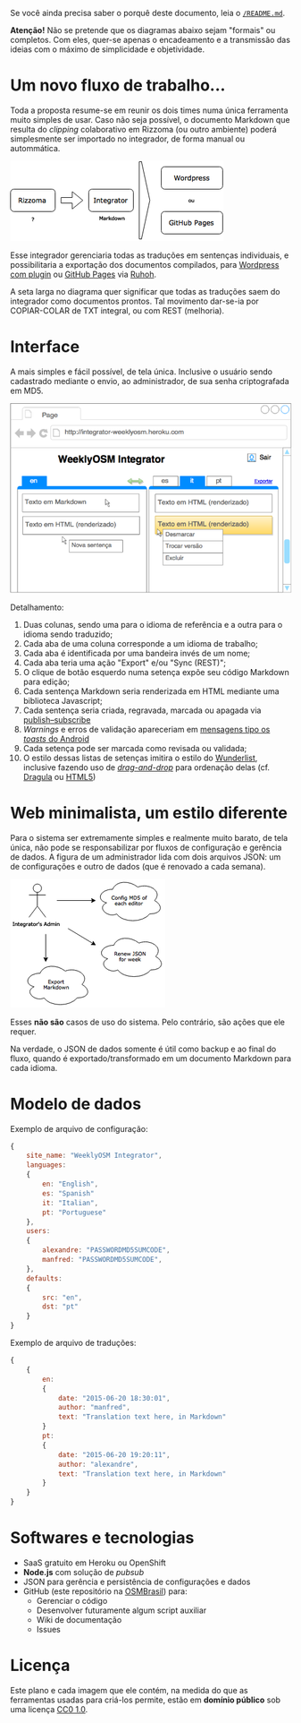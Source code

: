 Se você ainda precisa saber o porquê deste documento, leia o [`/README.md`](../README.md).

**Atenção!** Não se pretende que os diagramas abaixo sejam "formais" ou completos. Com eles, quer-se apenas o encadeamento e a transmissão das ideias com o máximo de simplicidade e objetividade.

# Um novo fluxo de trabalho...

Toda a proposta resume-se em reunir os dois times numa única ferramenta muito simples de usar. Caso não seja possível, o documento Markdown que resulta do _clipping_ colaborativo em Rizzoma (ou outro ambiente) poderá simplesmente ser importado no integrador, de forma manual ou autommática.

![workflow](workflow.png)

Esse integrador gerenciaria todas as traduções em sentenças individuais, e possibilitaria a exportação dos documentos compilados, para [Wordpress com plugin](http://www.elegantthemes.com/blog/tips-tricks/using-markdown-in-wordpress) ou [GitHub Pages](https://pages.github.com/) via [Ruhoh](http://ruhoh.com/).

A seta larga no diagrama quer significar que todas as traduções saem do integrador como documentos prontos. Tal movimento dar-se-ia por COPIAR-COLAR de TXT integral, ou com REST (melhoria).

# Interface

A mais simples e fácil possível, de tela única. Inclusive o usuário sendo cadastrado mediante o envio, ao administrador, de sua senha criptografada em MD5.

![mockup](mockup.png)

Detalhamento:

1. Duas colunas, sendo uma para o idioma de referência e a outra para o idioma sendo traduzido;
1. Cada aba de uma coluna corresponde a um idioma de trabalho;
1. Cada aba é identificada por uma bandeira invés de um nome;
1. Cada aba teria uma ação "Export" e/ou "Sync (REST)";
1. O clique de botão esquerdo numa setença expõe seu código Markdown para edição;
1. Cada sentença Markdown seria renderizada em HTML mediante uma biblioteca Javascript;
1. Cada sentença seria criada, regravada, marcada ou apagada via [publish–subscribe](https://en.wikipedia.org/wiki/Publish%E2%80%93subscribe_pattern)
1. _Warnings_ e erros de validação apareceriam em [mensagens tipo os _toasts_ do Android](http://www.devmedia.com.br/exibindo-mensagens-no-android-com-a-classe-toast/26668)
1. Cada setença pode ser marcada como revisada ou validada;
1. O estilo dessas listas de setenças imitira o estilo do [Wunderlist](https://www.wunderlist.com/), inclusive fazendo uso de [_drag-and-drop_](https://pt.wikipedia.org/wiki/Drag-and-drop) para ordenação delas (cf. [Dragula](http://hackpedia.com.br/instale-um-sistema-simples-de-drag-and-drop-na-sua-aplicacao-com-o-dragula/) ou [HTML5](http://www.html5rocks.com/pt/tutorials/dnd/basics/))

# Web minimalista, um estilo diferente

Para o sistema ser extremamente simples e realmente muito barato, de tela única, não pode se responsabilizar por fluxos de configuração e gerência de dados. A figura de um administrador lida com dois arquivos JSON: um de configurações e outro de dados (que é renovado a cada semana).

![usecases](admin-actions.png)

Esses **não são** casos de uso do sistema. Pelo contrário, são ações que ele requer.

Na verdade, o JSON de dados somente é útil como backup e ao final do fluxo, quando é exportado/transformado em um documento Markdown para cada idioma.

# Modelo de dados

Exemplo de arquivo de configuração:
```js
{
	site_name: "WeeklyOSM Integrator",
    languages:
    {
    	en: "English",
        es: "Spanish"
        it: "Italian",
        pt: "Portuguese"
    },
    users:
    {
    	alexandre: "PASSWORDMD5SUMCODE",
        manfred: "PASSWORDMD5SUMCODE",
    },
    defaults:
    {
    	src: "en",
        dst: "pt"
    }
}
```

Exemplo de arquivo de traduções:
```js
{
    {
        en:
        {
            date: "2015-06-20 18:30:01",
            author: "manfred",
            text: "Translation text here, in Markdown"
        }
        pt:
        {
            date: "2015-06-20 19:20:11",
            author: "alexandre",
            text: "Translation text here, in Markdown"
        }
    }
}
```

# Softwares e tecnologias

- SaaS gratuito em Heroku ou OpenShift
- **Node.js** com solução de _pubsub_
- JSON para gerência e persistência de configurações e dados
- GitHub (este repositório na [OSMBrasil](https://github.com/OSMBrasil)) para:
  - Gerenciar o código
  - Desenvolver futuramente algum script auxiliar
  - Wiki de documentação
  - Issues

# Licença

Este plano e cada imagem que ele contém, na medida do que as ferramentas usadas para criá-los permite, estão em **domínio público** sob uma licença [CC0 1.0](https://creativecommons.org/publicdomain/zero/1.0/deed.pt_BR).